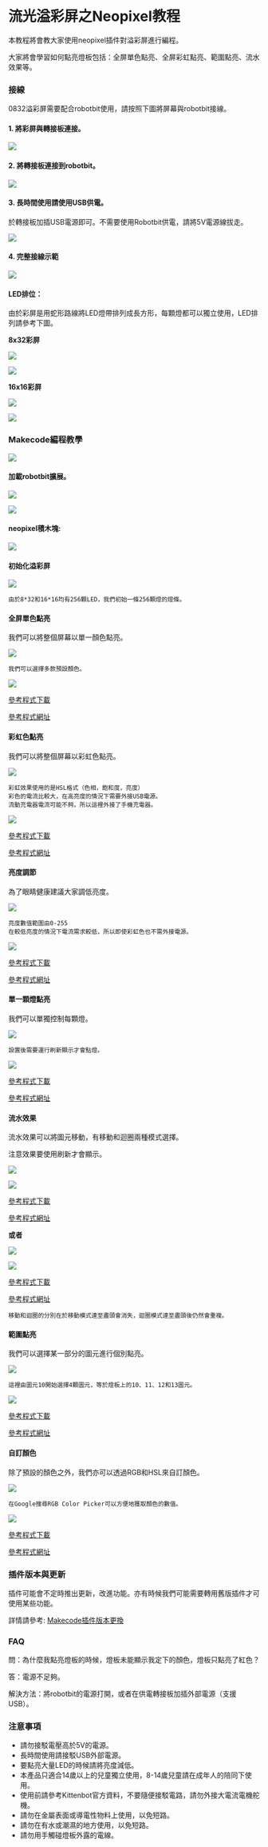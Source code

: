 # 流光溢彩屏之Neopixel教程

本教程將會教大家使用neopixel插件對溢彩屏進行編程。

大家將會學習如何點亮燈板包括：全屏單色點亮、全屏彩虹點亮、範圍點亮、流水效果等。

### 接線

0832溢彩屏需要配合robotbit使用，請按照下圖將屏幕與robotbit接線。

#### 1. 將彩屏與轉接板連接。

![](https://kittenbothk.readthedocs.io/en/latest/\_images/matrixtoadapter.jpg)

#### 2. 將轉接板連接到robotbit。

![](https://kittenbothk.readthedocs.io/en/latest/\_images/adaptertorobotbit.png)

#### 3. 長時間使用請使用USB供電。

於轉接板加插USB電源即可。不需要使用Robotbit供電，請將5V電源線拔走。

![](https://kittenbothk.readthedocs.io/en/latest/\_images/usb1.jpg)

#### 4. 完整接線示範

![](https://kittenbothk.readthedocs.io/en/latest/\_images/usbpower.jpg)

#### LED排位：

由於彩屏是用蛇形路線將LED燈帶排列成長方形，每顆燈都可以獨立使用，LED排列請參考下圖。

**8x32彩屏**

![](https://kittenbothk.readthedocs.io/en/latest/\_images/0832.png)

![](https://kittenbothk.readthedocs.io/en/latest/\_images/0832pixels.png)

**16x16彩屏**

![](https://kittenbothk.readthedocs.io/en/latest/\_images/1616.png)

![](https://kittenbothk.readthedocs.io/en/latest/\_images/1616pixels.png)

### Makecode編程教學

![](https://kittenbothk.readthedocs.io/en/latest/\_images/mcbanner11.png)

#### 加載robotbit擴展。

![](https://kittenbothk.readthedocs.io/en/latest/\_images/210.png)

![](https://kittenbothk.readthedocs.io/en/latest/\_images/129.png)

#### neopixel積木塊:

![](https://kittenbothk.readthedocs.io/en/latest/\_images/310.png)

#### 初始化溢彩屏

![](https://kittenbothk.readthedocs.io/en/latest/\_images/code116.png)

```
由於8*32和16*16均有256顆LED，我們初始一條256顆燈的燈條。
```

#### 全屏單色點亮

我們可以將整個屏幕以單一顏色點亮。

![](https://kittenbothk.readthedocs.io/en/latest/\_images/code211.png)

```
我們可以選擇多款預設顏色。
```

![](https://kittenbothk.readthedocs.io/en/latest/\_images/allred.jpg)

[參考程式下載](https://bit.ly/LEDMatrixT1\_01Hex)

[參考程式網址](https://makecode.microbit.org/\_XDpRDjarw5cH)

#### 彩虹色點亮

我們可以將整個屏幕以彩虹色點亮。

![](https://kittenbothk.readthedocs.io/en/latest/\_images/code35.png)

```
彩虹效果使用的是HSL格式（色相，飽和度，亮度）
彩色的電流比較大，在高亮度的情況下需要外接USB電源。
流動充電器電流可能不夠，所以這裡外接了手機充電器。
```

![](https://kittenbothk.readthedocs.io/en/latest/\_images/rainbow1.jpg)

[參考程式下載](https://bit.ly/LEDMatrixT1\_02Hex)

[參考程式網址](https://makecode.microbit.org/\_Kj80s46jqCju)

#### 亮度調節

為了眼睛健康建議大家調低亮度。

![](https://kittenbothk.readthedocs.io/en/latest/\_images/code43.png)

```
亮度數值範圍由0-255
在較低亮度的情況下電流需求較低，所以即使彩虹色也不需外接電源。
```

![](https://kittenbothk.readthedocs.io/en/latest/\_images/brightness.jpg)

[參考程式下載](https://bit.ly/LEDMatrixT1\_03Hex)

[參考程式網址](https://makecode.microbit.org/\_2diVmMKc4ThV)

#### 單一顆燈點亮

我們可以單獨控制每顆燈。

![](https://kittenbothk.readthedocs.io/en/latest/\_images/code51.png)

```
設置後需要運行刷新顯示才會點燈。
```

![](https://kittenbothk.readthedocs.io/en/latest/\_images/pixel.jpg)

[參考程式下載](https://bit.ly/LEDMatrixT1\_04Hex)

[參考程式網址](https://makecode.microbit.org/\_AsPV8k5RqTbR)

#### 流水效果

流水效果可以將圖元移動，有移動和迴圈兩種模式選擇。

注意效果要使用刷新才會顯示。

![](https://kittenbothk.readthedocs.io/en/latest/\_images/code61.png)

![](https://kittenbothk.readthedocs.io/en/latest/\_images/ledmove.gif)

[參考程式下載](https://bit.ly/LEDMatrixT1\_05Hex)

[參考程式網址](https://makecode.microbit.org/\_J0hJf2AmrUsY)

**或者**

![](https://kittenbothk.readthedocs.io/en/latest/\_images/code71.png)

![](https://kittenbothk.readthedocs.io/en/latest/\_images/ledloop.gif)

[參考程式下載](https://bit.ly/LEDMatrixT1\_06Hex)

[參考程式網址](https://makecode.microbit.org/\_RACcp4VzPD21)

```
移動和迴圈的分別在於移動模式達至盡頭會消失，迴圈模式達至盡頭後仍然會重複。
```

#### 範圍點亮

我們可以選擇某一部分的圖元進行個別點亮。

![](https://kittenbothk.readthedocs.io/en/latest/\_images/code91.png)

```
這裡由圖元10開始選擇4顆圖元，等於燈板上的10、11、12和13圖元。
```

![](https://kittenbothk.readthedocs.io/en/latest/\_images/ledrange.jpg)

[參考程式下載](https://bit.ly/LEDMatrixT1\_07Hex)

[參考程式網址](https://makecode.microbit.org/\_FTRb2M4hm2Ke)

#### 自訂顏色

除了預設的顏色之外，我們亦可以透過RGB和HSL來自訂顏色。

![](https://kittenbothk.readthedocs.io/en/latest/\_images/code81.png)

```
在Google搜尋RGB Color Picker可以方便地獲取顏色的數值。
```

![](https://kittenbothk.readthedocs.io/en/latest/\_images/rgbhsl.gif)

[參考程式下載](https://bit.ly/LEDMatrixT1\_08Hex)

[參考程式網址](https://makecode.microbit.org/\_KirTzVa9JX6q)

### 插件版本與更新

插件可能會不定時推出更新，改進功能。亦有時候我們可能需要轉用舊版插件才可使用某些功能。

詳情請參考: [Makecode插件版本更換](../../../programmingplatforms/makecode/makecodeextupdate.md)

### FAQ

問：為什麼我點亮燈板的時候，燈板未能顯示我定下的顏色，燈板只點亮了紅色？

答：電源不足夠。

解決方法：將robotbit的電源打開，或者在供電轉接板加插外部電源（支援USB）。

### 注意事項

* 請勿接駁電壓高於5V的電源。
* 長時間使用請接駁USB外部電源。
* 要點亮大量LED的時候請將亮度減低。
* 本產品只適合14歲以上的兒童獨立使用，8-14歲兒童請在成年人的陪同下使用。
* 使用前請參考Kittenbot官方資料，不要隨便接駁電路，請勿外接大電流電機舵機。
* 請勿在金屬表面或導電性物料上使用，以免短路。
* 請勿在有水或潮濕的地方使用，以免短路。
* 請勿用手觸碰燈板外露的電線。
